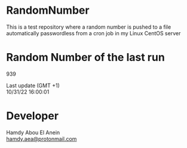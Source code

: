 # RandomNumber    
This is a test repository where a random number is pushed to a file automatically passwordless from a cron job in my Linux CentOS server    
# Random Number of the last run   
939
      
Last update (GMT +1)    
10/31/22 16:00:01
# Developer    
Hamdy Abou El Anein   
hamdy.aea@protonmail.com
